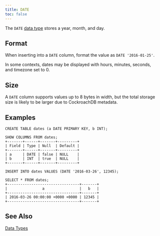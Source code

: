 ```yaml
---
title: DATE
toc: false
---
```


The `DATE` [data type](data-types.html) stores a year, month, and day.

<div id="toc"></div>

## Format

When inserting into a `DATE` column, format the value as `DATE '2016-01-25'`. 

In some contexts, dates may be displayed with hours, minutes, seconds, and timezone set to 0.

## Size

A `DATE` column supports values up to 8 bytes in width, but the total storage size is likely to be larger due to CockroachDB metadata. 

## Examples

~~~
CREATE TABLE dates (a DATE PRIMARY KEY, b INT);

SHOW COLUMNS FROM dates;
+-------+------+-------+---------+
| Field | Type | Null  | Default |
+-------+------+-------+---------+
| a     | DATE | false | NULL    |
| b     | INT  | true  | NULL    |
+-------+------+-------+---------+

INSERT INTO dates VALUES (DATE '2016-03-26', 12345);

SELECT * FROM dates;
+---------------------------------+-------+
|                a                |   b   |
+---------------------------------+-------+
| 2016-03-26 00:00:00 +0000 +0000 | 12345 |
+---------------------------------+-------+
~~~

## See Also

[Data Types](data-types.html)